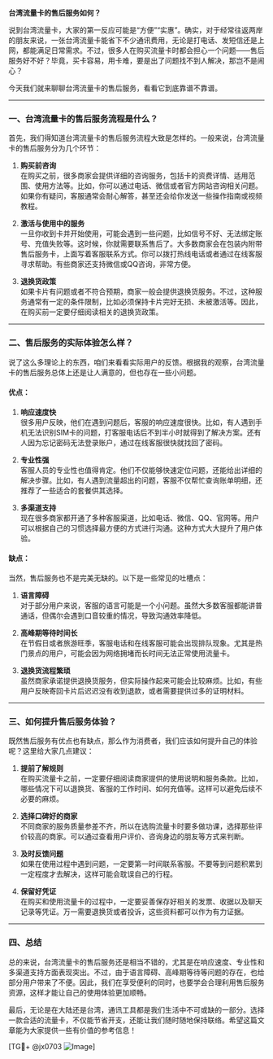 **台湾流量卡的售后服务如何？**

说到台湾流量卡，大家的第一反应可能是“方便”“实惠”。确实，对于经常往返两岸的朋友来说，一张台湾流量卡能省下不少通讯费用，无论是打电话、发短信还是上网，都能满足日常需求。不过，很多人在购买流量卡时都会担心一个问题——售后服务好不好？毕竟，买卡容易，用卡难，要是出了问题找不到人解决，那岂不是闹心？

今天我们就来聊聊台湾流量卡的售后服务，看看它到底靠谱不靠谱。

---

### **一、台湾流量卡的售后服务流程是什么？**

首先，我们得知道台湾流量卡的售后服务流程大致是怎样的。一般来说，台湾流量卡的售后服务分为几个环节：

1. **购买前咨询**  
   在购买之前，很多商家会提供详细的咨询服务，包括卡的资费详情、适用范围、使用方法等。比如，你可以通过电话、微信或者官方网站咨询相关问题。如果你有疑问，客服通常会耐心解答，甚至还会给你发送一些操作指南或视频教程。

2. **激活与使用中的服务**  
   一旦你收到卡并开始使用，可能会遇到一些问题，比如信号不好、无法绑定账号、充值失败等。这时候，你就需要联系售后了。大多数商家会在包装内附带售后服务卡，上面写着客服联系方式。你可以拨打热线电话或者通过在线客服寻求帮助。有些商家还支持微信或QQ咨询，非常方便。

3. **退换货政策**  
   如果卡片有问题或者不符合预期，商家一般会提供退换货服务。不过，这种服务通常有一定的条件限制，比如必须保持卡片完好无损、未被激活等。因此，在购买前一定要仔细阅读相关的退换货政策。

---

### **二、售后服务的实际体验怎么样？**

说了这么多理论上的东西，咱们来看看实际用户的反馈。根据我的观察，台湾流量卡的售后服务总体上还是让人满意的，但也存在一些小问题。

#### **优点：**
1. **响应速度快**  
   很多用户反映，他们在遇到问题后，客服的响应速度很快。比如，有人遇到手机无法识别SIM卡的问题，打客服电话后不到半小时就得到了解决方案。还有人因为忘记密码无法登录账户，通过在线客服很快就找回了密码。

2. **专业性强**  
   客服人员的专业性也值得肯定。他们不仅能够快速定位问题，还能给出详细的解决步骤。比如，有人遇到流量超出的问题，客服不仅帮忙查询账单明细，还推荐了一些适合的套餐供其选择。

3. **多渠道支持**  
   现在很多商家都开通了多种客服渠道，比如电话、微信、QQ、官网等。用户可以根据自己的习惯选择最方便的方式进行沟通。这种方式大大提升了用户体验。

#### **缺点：**
当然，售后服务也不是完美无缺的。以下是一些常见的吐槽点：
1. **语言障碍**  
   对于部分用户来说，客服的语言可能是一个小问题。虽然大多数客服都能讲普通话，但偶尔会遇到口音较重的情况，导致沟通效率降低。

2. **高峰期等待时间长**  
   在节假日或者旅游旺季，客服电话和在线客服可能会出现排队现象。尤其是热门景点的用户，可能会因为网络拥堵而长时间无法正常使用流量卡。

3. **退换货流程繁琐**  
   虽然商家承诺提供退换货服务，但实际操作起来可能会比较麻烦。比如，有些用户反映寄回卡片后迟迟没有收到退款，或者需要提供过多的证明材料。

---

### **三、如何提升售后服务体验？**

既然售后服务有优点也有缺点，那么作为消费者，我们应该如何提升自己的体验呢？这里给大家几点建议：

1. **提前了解规则**  
   在购买流量卡之前，一定要仔细阅读商家提供的使用说明和服务条款。比如，哪些情况下可以退换货、客服的工作时间、如何充值等。这样可以避免后续不必要的麻烦。

2. **选择口碑好的商家**  
   不同商家的服务质量参差不齐，所以在选购流量卡时要多做功课，选择那些评价较高的商家。可以通过查看用户评价、咨询身边的朋友等方式来判断。

3. **及时反馈问题**  
   如果在使用过程中遇到问题，一定要第一时间联系客服。不要等到问题积累到一定程度才去解决，这样可能会耽误自己的行程。

4. **保留好凭证**  
   在购买和使用流量卡的过程中，一定要妥善保存好相关的发票、收据以及聊天记录等凭证。万一需要退换货或者投诉，这些资料都可以作为有力证据。

---

### **四、总结**

总的来说，台湾流量卡的售后服务还是相当不错的，尤其是在响应速度、专业性和多渠道支持方面表现突出。不过，由于语言障碍、高峰期等待等问题的存在，也给部分用户带来了不便。因此，我们在享受便利的同时，也要学会合理利用售后服务资源，这样才能让自己的使用体验更加顺畅。

最后，无论是在大陆还是台湾，通讯工具都是我们生活中不可或缺的一部分。选择一款合适的流量卡，不仅能节省开支，还能让我们随时随地保持联络。希望这篇文章能为大家提供一些有价值的参考信息！

[TG💪+ @jx0703 ![Image](https://github.com/user-attachments/assets/dbca1d08-cadb-493c-b0ec-ad6f7a83f270)]